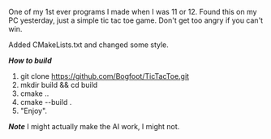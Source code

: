 One of my 1st ever programs I made when I was 11 or 12. Found this on my PC yesterday, just a simple tic tac toe game. Don't get too angry if you can't win.

Added CMakeLists.txt and changed some style.

***How to build***
1. git clone https://github.com/Bogfoot/TicTacToe.git
2. mkdir build && cd build
3. cmake ..
4. cmake --build .
5. "Enjoy".

***Note***
I might actually make the AI work, I might not.
